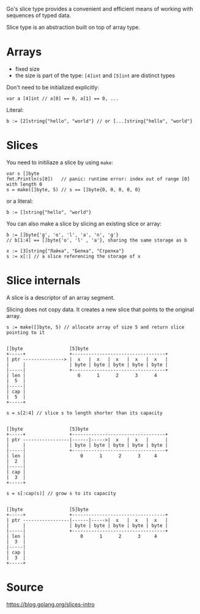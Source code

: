 Go's slice type provides a convenient and efficient means of working with sequences of typed data.

Slice type is an abstraction built on top of array type.

# Arrays

* fixed size
* the size is part of the type: `[4]int` and `[5]int` are distinct types

Don't need to be initialized explicitly:

```
var a [4]int // a[0] == 0, a[1] == 0, ...
```

Literal:

```
b := [2]string{"hello", "world"} // or [...]string{"hello", "world"}
```

# Slices

You need to initiliaze a slice by using `make`:

```
var s []byte
fmt.Println(s[0])   // panic: runtime error: index out of range [0] with length 0
s = make([]byte, 5) // s == []byte{0, 0, 0, 0, 0}
```

or a literal:

```
b := []string{"hello", "world"}
```

You can also make a slice by slicing an existing slice or array:

```
b := []byte{'g', 'o', 'l', 'a', 'n', 'g'}
// b[1:4] == []byte{'o', 'l' , 'a'}, sharing the same storage as b

x := [3]string{"Лайка", "Белка", "Стрелка"}
s := x[:] // a slice referencing the storage of x
```

# Slice internals

A slice is a descriptor of an array segment.

Slicing does not copy data. It creates a new slice that points to the original array.

```
s := make([]byte, 5) // allocate array of size 5 and return slice pointing to it


[]byte                 [5]byte                             
+-----+                +----------------------------------+
| ptr ---------------> |  x   |  x   |  x   |  x   |  x   |
|     |                | byte | byte | byte | byte | byte |
|-----|                +----------------------------------+
| len |                   0      1      2      3      4         
|  5  |                                                    
|-----|                                                    
| cap |                                                    
|  5  |                                                    
+-----+      
```

```
s = s[2:4] // slice s to length shorter than its capacity


[]byte                 [5]byte                             
+-----+                +----------------------------------+
| ptr -----------------|------|----->|  x   |  x   |      |
|     |                | byte | byte | byte | byte | byte |
|-----|                +----------------------------------+
| len |                    0      1      2      3     4       
|  2  |                                                    
|-----|                                                    
| cap |                                                    
|  3  |                                                    
+-----+      
```

```
s = s[:cap(s)] // grow s to its capacity


[]byte                 [5]byte                             
+-----+                +----------------------------------+
| ptr -----------------|------|----->|  x   |  x   |  x   |
|     |                | byte | byte | byte | byte | byte |
|-----|                +----------------------------------+
| len |                    0      1      2      3     4       
|  3  |                                                    
|-----|                                                    
| cap |                                                    
|  3  |                                                    
+-----+      
```

# Source

https://blog.golang.org/slices-intro
